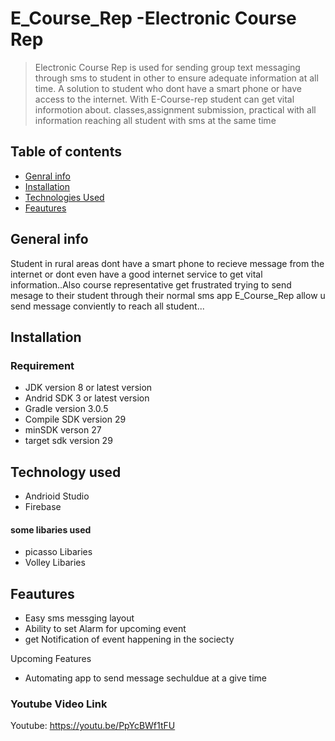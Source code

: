 # E_Course_Rep -Electronic Course Rep 

>Electronic Course Rep  is used for sending group text messaging through sms to student in other to ensure adequate information at all time. A solution to student who dont have a smart phone or have  access to the internet. With E-Course-rep student can get vital informotion about. classes,assignment submission, practical with all information reaching all student with sms at the same time

## Table of contents
* [Genral info](#general_info)
* [Installation](#Installation)
* [Technologies Used](#technology_used)
* [Feautures](#features)

## General info
 Student  in rural areas dont have a smart phone to recieve message from the internet or dont even have a good internet service to
get vital information..Also course representative get frustrated trying to send mesage to their student through their normal sms app
E_Course_Rep allow u send message conviently to reach all student...


## Installation
### Requirement
* JDK version 8 or latest version
* Andrid SDK 3 or latest version
* Gradle version 3.0.5
* Compile SDK version 29
* minSDK verson 27
* target sdk version 29

## Technology used
* Andrioid Studio
* Firebase

#### some libaries used
* picasso Libaries
* Volley Libaries

## Feautures
* Easy sms messging layout
* Ability to set Alarm for upcoming event 
* get Notification of event happening in the sociecty

Upcoming Features
* Automating app to send message sechuldue at a give time

 ### Youtube  Video Link
Youtube: https://youtu.be/PpYcBWf1tFU
